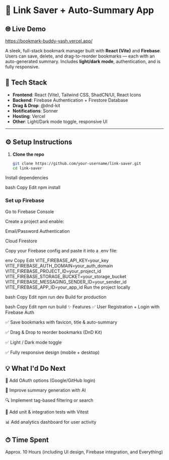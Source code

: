 # 🔖 Link Saver + Auto-Summary App

## 🌐 Live Demo

https://bookmark-buddy-yash.vercel.app/

A sleek, full-stack bookmark manager built with **React (Vite)** and **Firebase**. Users can save, delete, and drag-to-reorder bookmarks — each with an auto-generated summary. Includes **light/dark mode**, authentication, and is fully responsive.

## 🚀 Tech Stack

- **Frontend**: React (Vite), Tailwind CSS, ShadCN/UI, React Icons  
- **Backend**: Firebase Authentication + Firestore Database  
- **Drag & Drop**: @dnd-kit  
- **Notifications**: Sonner  
- **Hosting**: Vercel  
- **Other**: Light/Dark mode toggle, responsive UI

---

## ⚙️ Setup Instructions

1. **Clone the repo**

   ```bash
   git clone https://github.com/your-username/link-saver.git
   cd link-saver
Install dependencies

bash
Copy
Edit
npm install
### Set up Firebase

Go to Firebase Console

Create a project and enable:

Email/Password Authentication

Cloud Firestore

Copy your Firebase config and paste it into a .env file:

env
Copy
Edit
VITE_FIREBASE_API_KEY=your_key
VITE_FIREBASE_AUTH_DOMAIN=your_auth_domain
VITE_FIREBASE_PROJECT_ID=your_project_id
VITE_FIREBASE_STORAGE_BUCKET=your_storage_bucket
VITE_FIREBASE_MESSAGING_SENDER_ID=your_sender_id
VITE_FIREBASE_APP_ID=your_app_id
Run the project locally

bash
Copy
Edit
npm run dev
Build for production

bash
Copy
Edit
npm run build
✨ Features
✅ User Registration + Login with Firebase Auth

✅ Save bookmarks with favicon, title & auto-summary

✅ Drag & Drop to reorder bookmarks (DnD Kit)

✅ Light / Dark mode toggle

✅ Fully responsive design (mobile + desktop)

## 💡 What I'd Do Next
🔐 Add OAuth options (Google/GitHub login)

📄 Improve summary generation with AI

🔍 Implement tag-based filtering or search

🧪 Add unit & integration tests with Vitest

📊 Add analytics dashboard for user activity

## ⏱ Time Spent
Approx. 10 Hours (including UI design, Firebase integration, and Everything)


